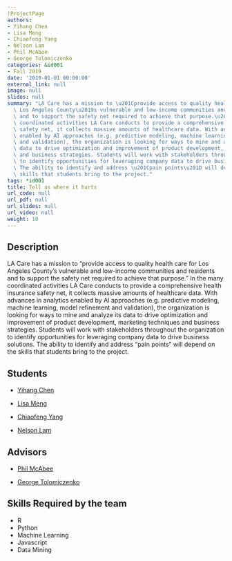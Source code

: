 ```yaml
---
!ProjectPage
authors:
- Yihang Chen
- Lisa Meng
- Chiaofeng Yang
- Nelson Lam
- Phil McAbee
- George Tolomiczenko
categories: &id001
- Fall 2019
date: '2019-01-01 00:00:00'
external_link: null
image: null
slides: null
summary: "LA Care has a mission to \u201Cprovide access to quality health care for\
  \ Los Angeles County\u2019s vulnerable and low-income communities and residents\
  \ and to support the safety net required to achieve that purpose.\u201D In the many\
  \ coordinated activities LA Care conducts to provide a comprehensive health insurance\
  \ safety net, it collects massive amounts of healthcare data. With advances in analytics\
  \ enabled by AI approaches (e.g. predictive modeling, machine learning, model refinement\
  \ and validation), the organization is looking for ways to mine and analyze its\
  \ data to drive optimization and improvement of product development, marketing techniques\
  \ and business strategies. Students will work with stakeholders throughout the organization\
  \ to identify opportunities for leveraging company data to drive business solutions.\
  \ The ability to identify and address \u201Cpain points\u201D will depend on the\
  \ skills that students bring to the project."
tags: *id001
title: Tell us where it hurts
url_code: null
url_pdf: null
url_slides: null
url_video: null
weight: 10
---
```

## Description

LA Care has a mission to “provide access to quality health care for Los Angeles County’s vulnerable and low-income communities and residents and to support the safety net required to achieve that purpose.” In the many coordinated activities LA Care conducts to provide a comprehensive health insurance safety net, it collects massive amounts of healthcare data. With advances in analytics enabled by AI approaches (e.g. predictive modeling, machine learning, model refinement and validation), the organization is looking for ways to mine and analyze its data to drive optimization and improvement of product development, marketing techniques and business strategies. Students will work with stakeholders throughout the organization to identify opportunities for leveraging company data to drive business solutions. The ability to identify and address “pain points” will depend on the skills that students bring to the project.





## Students

* [Yihang Chen](../../../author/yihang-chen)

* [Lisa Meng](../../../author/lisa-meng)

* [Chiaofeng Yang](../../../author/chiaofeng-yang)

* [Nelson Lam](../../../author/nelson-lam)

## Advisors

* [Phil McAbee](../../../author/phil-mcabee)

* [George Tolomiczenko](../../../author/george-tolomiczenko)

## Skills Required by the team


* R
* Python
* Machine Learning
* Javascript
* Data Mining